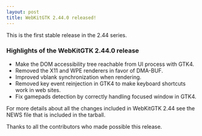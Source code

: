 ```yaml
---
layout: post
title: WebKitGTK 2.44.0 released!
---
```


This is the first stable release in the 2.44 series.

### Highlights of the WebKitGTK 2.44.0 release

 - Make the DOM accessibility tree reachable from UI process with GTK4.
 - Removed the X11 and WPE renderers in favor of DMA-BUF.
 - Improved vblank synchronization when rendering.
 - Removed key event reinjection in GTK4 to make keyboard shortcuts work in web sites.
 - Fix gamepads detection by correctly handling focused window in GTK4.

For more details about all the changes included in WebKitGTK 2.44 see
the NEWS file that is included in the tarball.

Thanks to all the contributors who made possible this release.
